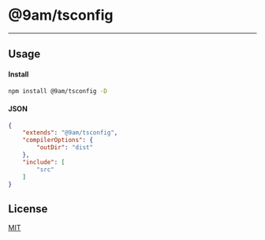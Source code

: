 # @9am/tsconfig

---

## Usage

#### Install
```sh
npm install @9am/tsconfig -D
```

#### JSON
```json
{
    "extends": "@9am/tsconfig",
    "compilerOptions": {
        "outDir": "dist"
    },
    "include": [
        "src"
    ]
}
```

## License
[MIT](LICENSE)
